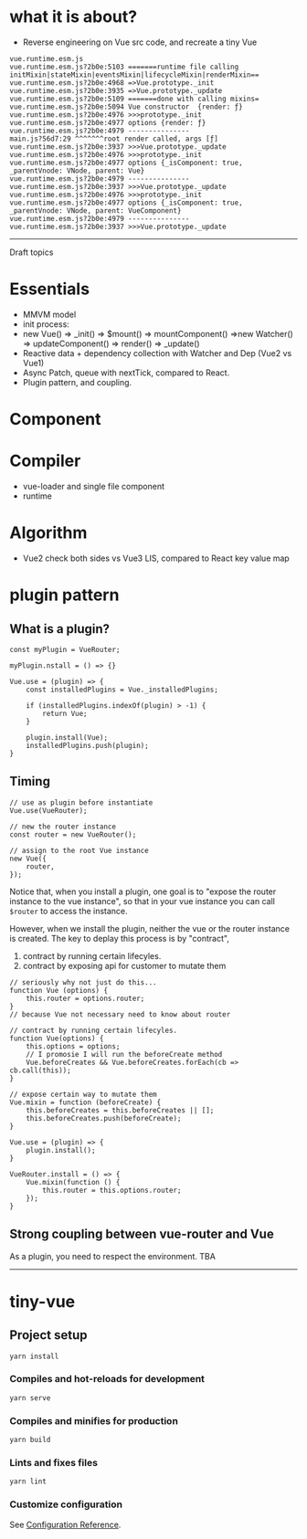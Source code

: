 # what it is about?
- Reverse engineering on Vue src code, and recreate a tiny Vue 

```
vue.runtime.esm.js
vue.runtime.esm.js?2b0e:5103 =======runtime file calling initMixin|stateMixin|eventsMixin|lifecycleMixin|renderMixin==
vue.runtime.esm.js?2b0e:4968 =>Vue.prototype._init
vue.runtime.esm.js?2b0e:3935 =>Vue.prototype._update
vue.runtime.esm.js?2b0e:5109 =======done with calling mixins=
vue.runtime.esm.js?2b0e:5094 Vue constructor  {render: ƒ}
vue.runtime.esm.js?2b0e:4976 >>>prototype._init
vue.runtime.esm.js?2b0e:4977 options {render: ƒ}
vue.runtime.esm.js?2b0e:4979 ---------------
main.js?56d7:29 ^^^^^^^root render called, args [ƒ]
vue.runtime.esm.js?2b0e:3937 >>>Vue.prototype._update
vue.runtime.esm.js?2b0e:4976 >>>prototype._init
vue.runtime.esm.js?2b0e:4977 options {_isComponent: true, _parentVnode: VNode, parent: Vue}
vue.runtime.esm.js?2b0e:4979 ---------------
vue.runtime.esm.js?2b0e:3937 >>>Vue.prototype._update
vue.runtime.esm.js?2b0e:4976 >>>prototype._init
vue.runtime.esm.js?2b0e:4977 options {_isComponent: true, _parentVnode: VNode, parent: VueComponent}
vue.runtime.esm.js?2b0e:4979 ---------------
vue.runtime.esm.js?2b0e:3937 >>>Vue.prototype._update
```
-----

Draft topics
# Essentials

- MMVM model
- init process: 
 - new Vue() => _init() => $mount() => mountComponent() =>new Watcher() => updateComponent() => render() => _update() 
- Reactive data + dependency collection with Watcher and Dep (Vue2 vs Vue1)
- Async Patch, queue with nextTick, compared to React.
- Plugin pattern, and coupling.

# Component

# Compiler
- vue-loader and single file component
- runtime
# Algorithm
- Vue2 check both sides vs Vue3 LIS, compared to React key value map



# plugin pattern

## What is a plugin? 

```
const myPlugin = VueRouter;

myPlugin.nstall = () => {}

Vue.use = (plugin) => {
    const installedPlugins = Vue._installedPlugins;

    if (installedPlugins.indexOf(plugin) > -1) {
        return Vue;
    }

    plugin.install(Vue);
    installedPlugins.push(plugin);
}

```

## Timing

```
// use as plugin before instantiate
Vue.use(VueRouter);

// new the router instance
const router = new VueRouter();

// assign to the root Vue instance
new Vue({
    router,
});
```

Notice that, when you install a plugin, one goal is to "expose the router instance to the vue instance", so that in your vue instance you can call `$router` to access the instance.

However, when we install the plugin, neither the vue or the router instance is created. The key to deplay this process is by "contract", 
1. contract by running certain lifecyles.
2. contract by exposing api for customer to mutate them

```
// seriously why not just do this...
function Vue (options) {
    this.router = options.router;
}
// because Vue not necessary need to know about router

// contract by running certain lifecyles.
function Vue(options) {
    this.options = options;
    // I promosie I will run the beforeCreate method
    Vue.beforeCreates && Vue.beforeCreates.forEach(cb => cb.call(this));
}

// expose certain way to mutate them
Vue.mixin = function (beforeCreate) {
    this.beforeCreates = this.beforeCreates || [];
    this.beforeCreates.push(beforeCreate);
}

Vue.use = (plugin) => {
    plugin.install();
}

VueRouter.install = () => {
    Vue.mixin(function () {
        this.router = this.options.router;
    });
}
```

## Strong coupling between vue-router and Vue
As a plugin, you need to respect the environment. TBA

-----



# tiny-vue

## Project setup
```
yarn install
```

### Compiles and hot-reloads for development
```
yarn serve
```

### Compiles and minifies for production
```
yarn build
```

### Lints and fixes files
```
yarn lint
```

### Customize configuration
See [Configuration Reference](https://cli.vuejs.org/config/).

